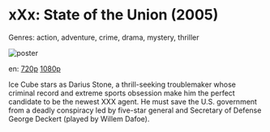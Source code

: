 # xXx: State of the Union (2005)

Genres: action, adventure, crime, drama, mystery, thriller

![poster](http://image.tmdb.org/t/p/w500/yWKeTc8cxSZoDy5X45q3c64iN7v.jpg)

en:
  [720p](magnet:?xt=urn:btih:A1419AFA2CE76FFEAC8FD5B6B37A6115D72C1FEB&tr=udp://glotorrents.pw:6969/announce&tr=udp://tracker.opentrackr.org:1337/announce&tr=udp://torrent.gresille.org:80/announce&tr=udp://tracker.openbittorrent.com:80&tr=udp://tracker.coppersurfer.tk:6969&tr=udp://tracker.leechers-paradise.org:6969&tr=udp://p4p.arenabg.ch:1337&tr=udp://tracker.internetwarriors.net:1337)
  [1080p](magnet:?xt=urn:btih:AF5BBBBBA2D9458E9B8363B6FC860C4FB179C113&tr=udp://glotorrents.pw:6969/announce&tr=udp://tracker.opentrackr.org:1337/announce&tr=udp://torrent.gresille.org:80/announce&tr=udp://tracker.openbittorrent.com:80&tr=udp://tracker.coppersurfer.tk:6969&tr=udp://tracker.leechers-paradise.org:6969&tr=udp://p4p.arenabg.ch:1337&tr=udp://tracker.internetwarriors.net:1337)
  


Ice Cube stars as Darius Stone, a thrill-seeking troublemaker whose criminal record and extreme sports obsession make him the perfect candidate to be the newest XXX agent. He must save the U.S. government from a deadly conspiracy led by five-star general and Secretary of Defense George Deckert (played by Willem Dafoe).